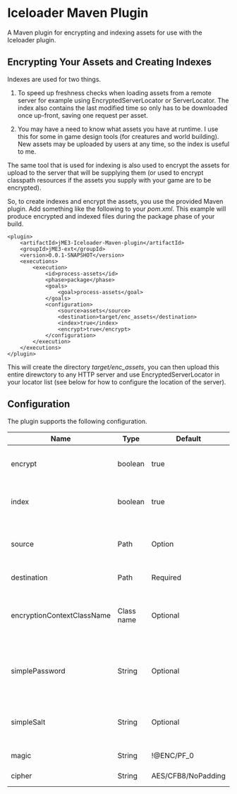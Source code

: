 # Iceloader Maven Plugin

A Maven plugin for encrypting and indexing assets for use with the Iceloader plugin.

## Encrypting Your Assets and Creating Indexes

Indexes are used for two things. 

1. To speed up freshness checks when loading assets from a remote server for example using
   EncryptedServerLocator or ServerLocator. The index also contains the last modified
   time so only has to be downloaded once up-front, saving one request per asset.

2. You may have a need to know what assets you have at runtime. I use this for some 
   in game design tools (for creatures and world building). New assets may be uploaded
   by users at any time, so the index is useful to me.

The same tool that is used for indexing is also used to encrypt the assets for upload
to the server that will be supplying them (or used to encrypt classpath resources if
the assets you supply with your game are to be encrypted). 

So, to create indexes and encrypt the assets, you use the provided Maven plugin. Add 
something like the following to your _pom.xml_. This example will produce encrypted
and indexed files during the package phase of your build.

```
<plugin>
	<artifactId>jME3-Iceloader-Maven-plugin</artifactId>
	<groupId>jME3-ext</groupId>
	<version>0.0.1-SNAPSHOT</version>
	<executions>
		<execution>
			<id>process-assets</id>
			<phase>package</phase>
			<goals>
				<goal>process-assets</goal>
			</goals>
			<configuration>
				<source>assets</source>
				<destination>target/enc_assets</destination>
				<index>true</index>
				<encrypt>true</encrypt>			
			</configuration>
		</execution>
	</executions>
</plugin>

```

This will create the directory _target/enc_assets_, you can then upload this entire direwctory
to any HTTP server and use EncryptedServerLocator in your locator list (see below for 
how to configure the location of the server).

## Configuration

The plugin supports the following configuration.

| Name  | Type | Default | Description |
| ----- | ---- | ------- | ----------- |
| encrypt | boolean | true | Determines whether assets will will be encrypted. |
| index | boolean | true | Determines whether assets will will be indexed. |
| source | Path | Option | Source location of assets. Will use project source folder if not specified. |
| destination | Path | Required | Destination location of assets. |
| encryptionContextClassName | Class name | Optional | Fully qualified class name of a custom EncryptionContext (must be on tasks classpath). |
| simplePassword | String | Optional | When default EncryptionContext is in use, the password to use for encryption key. |
| simpleSalt | String | Optional | When default EncryptionContext is in use, the salt to use for encryption key. |
| magic | String | !@ENC/PF_0 | Header used for encrypted files. |
| cipher | String | AES/CFB8/NoPadding | Cipher to use for encrypting files. |
